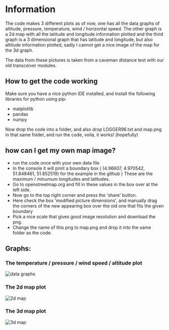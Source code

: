 # Information

The code makes 3 different plots as of now, one has all the data graphs of altitude, pressure, temperature, wind / horizontal speed. The other graph is a 2d map with all the latitude and longitude information plotted and the third graph is a 3 dimensional graph that has latitude and longitude, but also altitude information plotted, sadly I cannot get a nice image of the map for the 3d graph. 

The data from these pictures is taken from a caveman distance test with our old transceiver modules. 

## How to get the code working

Make sure you have a nice python IDE installed, and install the following libraries for python using pip:

- matplotlib
- pandas
- numpy

Now drop the code into a folder, and also drop LOGGER96.txt and map.png in that same folder, and run the code, voila, it works! (hopefully)

## how can I get my own map image?

- run the code once with your own data file
- In the console it will print a boundary box ( (4.96607, 4.970542, 51.848461, 51.852519) for the example in the github ) These are the maximum / minumum longitudes and latitudes.
-  Go to openstreetmap.org and fill in these values in the box over at the left side. 
-  Now go to the top right corner and press the 'share' button.
-  Here check the box 'modified picture dimensions', and manually drag the corners of the new appearing box over the old one that fits the given boundary
-  Pick a nice scale that gives good image resolution and download the png.
-  Change the name of this png to map.png and drop it into the same folder as the code.


## Graphs:

### The temperature / pressure / wind speed / altitude plot
![data graphs](https://user-images.githubusercontent.com/25268098/121771673-032dac80-cb71-11eb-835e-5add11a95b53.png)

### The 2d map plot
![2d map](https://user-images.githubusercontent.com/25268098/121771681-10e33200-cb71-11eb-9bb5-a613e46859bd.png)

### The 3d map plot
![3d map](https://user-images.githubusercontent.com/25268098/121771595-94505380-cb70-11eb-9d5d-ccbaeb07c86f.png)
